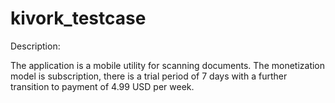# kivork_testcase

Description:

The application is a mobile utility for scanning documents. The monetization model is subscription, there is a trial period of 7 days with a further transition to payment of 4.99 USD per week.
